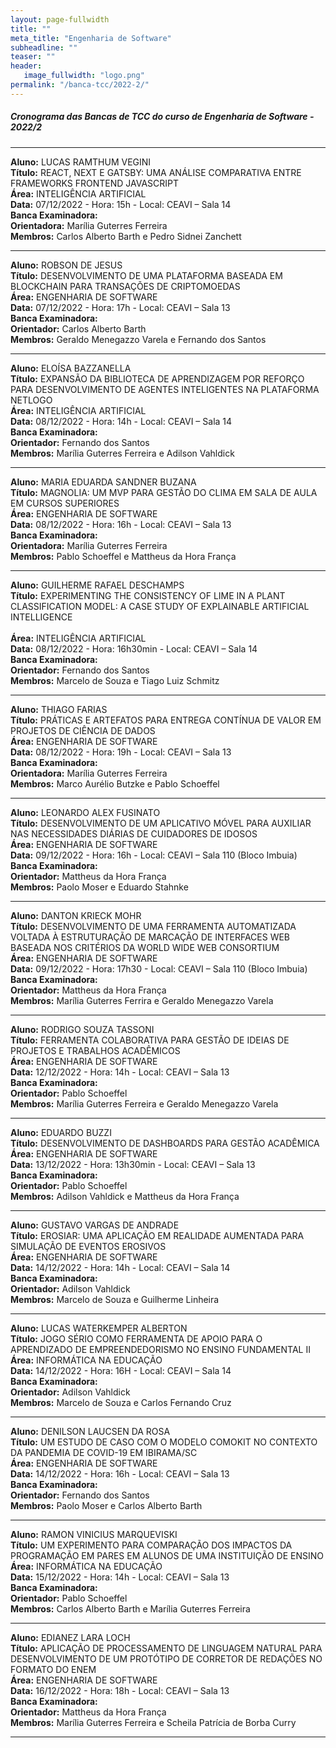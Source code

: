```yaml
---
layout: page-fullwidth
title: ""
meta_title: "Engenharia de Software"
subheadline: ""
teaser: ""
header:
   image_fullwidth: "logo.png"
permalink: "/banca-tcc/2022-2/"
---
```


##### **Cronograma das Bancas de TCC do curso de Engenharia de Software - 2022/2**

<hr>

**Aluno:** LUCAS RAMTHUM VEGINI
<br>
**Título:** REACT, NEXT E GATSBY: UMA ANÁLISE COMPARATIVA ENTRE FRAMEWORKS FRONTEND JAVASCRIPT
<br>
**Área:** INTELIGÊNCIA ARTIFICIAL
<br>
**Data:** 07/12/2022 - Hora: 15h - Local: CEAVI – Sala 14
<br>
**Banca Examinadora:**
<br>
**Orientadora:** Marília Guterres Ferreira
<br>
**Membros:** Carlos Alberto Barth e Pedro Sidnei Zanchett

<hr>

**Aluno:** ROBSON DE JESUS
<br>
**Título:** DESENVOLVIMENTO DE UMA PLATAFORMA BASEADA EM BLOCKCHAIN PARA TRANSAÇÕES DE CRIPTOMOEDAS
<br>
**Área:** ENGENHARIA DE SOFTWARE
<br>
**Data:** 07/12/2022 - Hora: 17h - Local: CEAVI – Sala 13
<br>
**Banca Examinadora:**
<br>
**Orientador:** Carlos Alberto Barth
<br>
**Membros:** Geraldo Menegazzo Varela e Fernando dos Santos

<hr>

**Aluno:** ELOÍSA BAZZANELLA
<br>
**Título:** EXPANSÃO DA BIBLIOTECA DE APRENDIZAGEM POR REFORÇO PARA DESENVOLVIMENTO DE AGENTES INTELIGENTES NA PLATAFORMA NETLOGO
<br>
**Área:** INTELIGÊNCIA ARTIFICIAL
<br>
**Data:** 08/12/2022 - Hora: 14h - Local: CEAVI – Sala 14
<br>
**Banca Examinadora:**
<br>
**Orientador:** Fernando dos Santos
<br>
**Membros:** Marília Guterres Ferreira e Adilson Vahldick

<hr>

**Aluno:** MARIA EDUARDA SANDNER BUZANA
<br>
**Título:** MAGNOLIA: UM MVP PARA GESTÃO DO CLIMA EM SALA DE AULA EM CURSOS SUPERIORES
<br>
**Área:** ENGENHARIA DE SOFTWARE
<br>
**Data:** 08/12/2022 - Hora: 16h - Local: CEAVI – Sala 13
<br>
**Banca Examinadora:**
<br>
**Orientadora:** Marília Guterres Ferreira
<br>
**Membros:** Pablo Schoeffel e Mattheus da Hora França

<hr>

**Aluno:** GUILHERME RAFAEL DESCHAMPS
<br>
**Título:** EXPERIMENTING THE CONSISTENCY OF LIME IN A PLANT CLASSIFICATION MODEL: A CASE STUDY OF EXPLAINABLE ARTIFICIAL INTELLIGENCE  
<br>
**Área:** INTELIGÊNCIA ARTIFICIAL
<br>
**Data:** 08/12/2022 - Hora: 16h30min - Local: CEAVI – Sala 14
<br>
**Banca Examinadora:**
<br>
**Orientador:** Fernando dos Santos
<br>
**Membros:** Marcelo de Souza e Tiago Luiz Schmitz

<hr>

**Aluno:** THIAGO FARIAS
<br>
**Título:** PRÁTICAS E ARTEFATOS PARA ENTREGA CONTÍNUA DE VALOR EM PROJETOS DE CIÊNCIA DE DADOS
<br>
**Área:** ENGENHARIA DE SOFTWARE
<br>
**Data:** 08/12/2022 - Hora: 19h - Local: CEAVI – Sala 13
<br>
**Banca Examinadora:**
<br>
**Orientadora:** Marília Guterres Ferreira
<br>
**Membros:** Marco Aurélio Butzke e Pablo Schoeffel

<hr>

**Aluno:** LEONARDO ALEX FUSINATO
<br>
**Título:** DESENVOLVIMENTO DE UM APLICATIVO MÓVEL PARA AUXILIAR NAS NECESSIDADES DIÁRIAS DE CUIDADORES DE IDOSOS
<br>
**Área:** ENGENHARIA DE SOFTWARE
<br>
**Data:** 09/12/2022 - Hora: 16h - Local: CEAVI –  Sala 110 (Bloco Imbuia)
<br>
**Banca Examinadora:**
<br>
**Orientador:** Mattheus da Hora França
<br>
**Membros:** Paolo Moser e Eduardo Stahnke

<hr>

**Aluno:** DANTON KRIECK MOHR
<br>
**Título:** DESENVOLVIMENTO DE UMA FERRAMENTA AUTOMATIZADA VOLTADA À ESTRUTURAÇÃO DE MARCAÇÃO DE INTERFACES WEB BASEADA NOS CRITÉRIOS DA WORLD WIDE WEB CONSORTIUM
<br>
**Área:** ENGENHARIA DE SOFTWARE
<br>
**Data:** 09/12/2022 - Hora: 17h30 - Local: CEAVI – Sala 110 (Bloco Imbuia)
<br>
**Banca Examinadora:**
<br>
**Orientador:** Mattheus da Hora França
<br>
**Membros:** Marília Guterres Ferrira e Geraldo Menegazzo Varela

<hr>

**Aluno:** RODRIGO SOUZA TASSONI
<br>
**Título:** FERRAMENTA COLABORATIVA PARA GESTÃO DE IDEIAS DE PROJETOS E TRABALHOS ACADÊMICOS
<br>
**Área:** ENGENHARIA DE SOFTWARE
<br>
**Data:** 12/12/2022 - Hora: 14h - Local: CEAVI – Sala 13
<br>
**Banca Examinadora:**
<br>
**Orientador:** Pablo Schoeffel
<br>
**Membros:** Marília Guterres Ferreira e Geraldo Menegazzo Varela

<hr>

**Aluno:** EDUARDO BUZZI
<br>
**Título:** DESENVOLVIMENTO DE DASHBOARDS PARA GESTÃO ACADÊMICA
<br>
**Área:** ENGENHARIA DE SOFTWARE
<br>
**Data:** 13/12/2022 - Hora: 13h30min - Local: CEAVI – Sala 13
<br>
**Banca Examinadora:**
<br>
**Orientador:** Pablo Schoeffel
<br>
**Membros:** Adilson Vahldick e Mattheus da Hora França

<hr>

**Aluno:** GUSTAVO VARGAS DE ANDRADE
<br>
**Título:** EROSIAR: UMA APLICAÇÃO EM REALIDADE AUMENTADA PARA SIMULAÇÃO DE EVENTOS EROSIVOS
<br>
**Área:** ENGENHARIA DE SOFTWARE
<br>
**Data:** 14/12/2022 - Hora: 14h - Local: CEAVI – Sala 14
<br>
**Banca Examinadora:**
<br>
**Orientador:** Adilson Vahldick
<br>
**Membros:** Marcelo de Souza e Guilherme Linheira

<hr>

**Aluno:** LUCAS WATERKEMPER ALBERTON
<br>
**Título:** JOGO SÉRIO COMO FERRAMENTA DE APOIO PARA O APRENDIZADO DE EMPREENDEDORISMO NO ENSINO FUNDAMENTAL II
<br>
**Área:** INFORMÁTICA NA EDUCAÇÃO
<br>
**Data:** 14/12/2022 - Hora: 16H - Local: CEAVI – Sala 14
<br>
**Banca Examinadora:**
<br>
**Orientador:** Adilson Vahldick
<br>
**Membros:** Marcelo de Souza e Carlos Fernando Cruz

<hr>

**Aluno:** DENILSON LAUCSEN DA ROSA
<br>
**Título:** UM ESTUDO DE CASO COM O MODELO COMOKIT NO CONTEXTO DA PANDEMIA DE COVID-19 EM IBIRAMA/SC
<br>
**Área:** ENGENHARIA DE SOFTWARE
<br>
**Data:** 14/12/2022 - Hora: 16h - Local: CEAVI – Sala 13
<br>
**Banca Examinadora:**
<br>
**Orientador:** Fernando dos Santos
<br>
**Membros:** Paolo Moser e Carlos Alberto Barth

<hr>

**Aluno:** RAMON VINICIUS MARQUEVISKI
<br>
**Título:** UM EXPERIMENTO PARA COMPARAÇÃO DOS IMPACTOS DA PROGRAMAÇÃO EM PARES EM ALUNOS DE UMA INSTITUIÇÃO DE ENSINO
<br>
**Área:** INFORMÁTICA NA EDUCAÇÃO
<br>
**Data:** 15/12/2022 - Hora: 14h - Local: CEAVI – Sala 13
<br>
**Banca Examinadora:**
<br>
**Orientador:** Pablo Schoeffel
<br>
**Membros:** Carlos Alberto Barth e Marília Guterres Ferreira

<hr>

**Aluno:** EDIANEZ LARA LOCH
<br>
**Título:** APLICAÇÃO DE PROCESSAMENTO DE LINGUAGEM NATURAL PARA DESENVOLVIMENTO DE UM PROTÓTIPO DE CORRETOR DE REDAÇÕES NO FORMATO DO ENEM
<br>
**Área:** ENGENHARIA DE SOFTWARE
<br>
**Data:** 16/12/2022 - Hora: 18h - Local: CEAVI – Sala 13
<br>
**Banca Examinadora:**
<br>
**Orientador:** Mattheus da Hora França
<br>
**Membros:** Marília Guterres Ferreira e Scheila Patrícia de Borba Curry 

<hr>